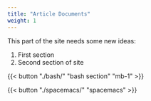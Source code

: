 ```yaml
---
title: "Article Documents"
weight: 1
---
```


This part of the site needs some new ideas:

1. First section
2. Second section of site





{{< button "./bash/" "bash section" "mb-1" >}}

{{< button "./spacemacs/" "spacemacs" >}}

